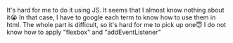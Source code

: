 It's hard for me to do it using JS. It seems that I almost know nothing about it😭
In that case, I have to google each term to know how to use them in html.
The whole part is difficult, so it's hard for me to pick up one😇 I do not know how to apply "flexbox" and "addEventListener"
